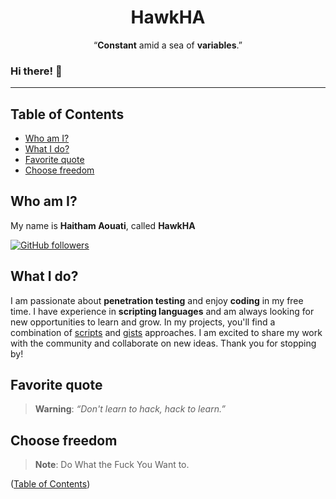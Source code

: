 <h1 align="center">HawkHA</h1>
<p align="center">
    “<b>Constant</b> amid a sea of <b>variables</b>.”
</p>

### Hi there! 👋
___

## Table of Contents

- [Who am I?](#who-am-i)
- [What I do?](#what-i-do)
- [Favorite quote](#favorite-quote)
- [Choose freedom](#choose-freedom)

## Who am I?
My name is **Haitham Aouati**, called **HawkHA**

[![GitHub followers](https://img.shields.io/github/followers/haithamaouati.svg?style=social&label=Followers)](https://github.com/haithamaouati)

## What I do?
I am passionate about **penetration testing** and enjoy **coding** in my free time. I have experience in **scripting languages** and am always looking for new opportunities to learn and grow. In my projects, you'll find a combination of [scripts](https://github.com/haithamaouati?tab=repositories) and [gists](https://gist.github.com/haithamaouati) approaches. I am excited to share my work with the community and collaborate on new ideas. Thank you for stopping by!

## Favorite quote
> **Warning**:
> _“Don't learn to hack, hack to learn.”_

## Choose freedom
> **Note**:
> Do What the Fuck You Want to.

([Table of Contents](#table-of-contents))
